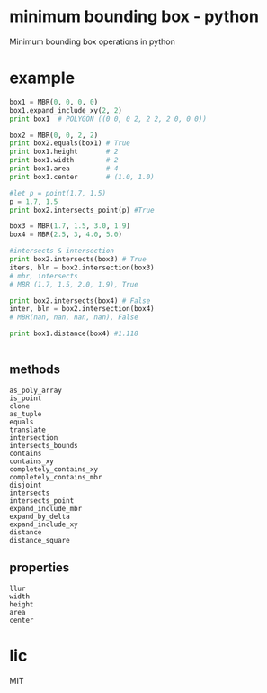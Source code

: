 # minimum bounding box - python
Minimum bounding box operations in python

# example
```py
box1 = MBR(0, 0, 0, 0)
box1.expand_include_xy(2, 2)
print box1  # POLYGON ((0 0, 0 2, 2 2, 2 0, 0 0))

box2 = MBR(0, 0, 2, 2)
print box2.equals(box1) # True
print box1.height       # 2
print box1.width        # 2
print box1.area         # 4
print box1.center       # (1.0, 1.0)

#let p = point(1.7, 1.5)
p = 1.7, 1.5
print box2.intersects_point(p) #True

box3 = MBR(1.7, 1.5, 3.0, 1.9)
box4 = MBR(2.5, 3, 4.0, 5.0)

#intersects & intersection 
print box2.intersects(box3) # True
iters, bln = box2.intersection(box3)
# mbr, intersects
# MBR (1.7, 1.5, 2.0, 1.9), True

print box2.intersects(box4) # False
inter, bln = box2.intersection(box4)
# MBR(nan, nan, nan, nan), False

print box1.distance(box4) #1.118



```
## methods 
    as_poly_array
    is_point
    clone
    as_tuple
    equals
    translate
    intersection
    intersects_bounds
    contains
    contains_xy
    completely_contains_xy
    completely_contains_mbr
    disjoint
    intersects
    intersects_point
    expand_include_mbr
    expand_by_delta
    expand_include_xy
    distance
    distance_square


## properties
    llur
    width
    height
    area
    center

# lic
MIT